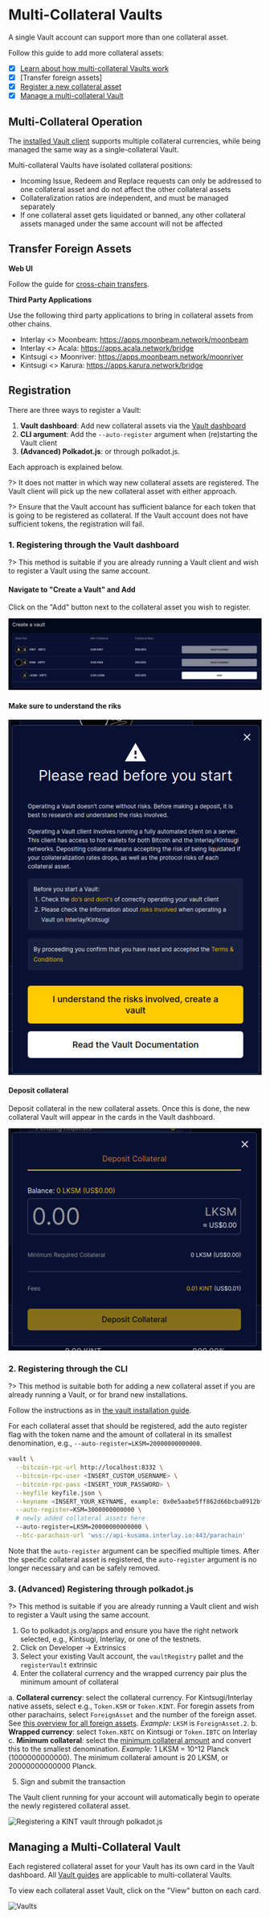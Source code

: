 # Multi-Collateral Vaults

A single Vault account can support more than one collateral asset.

Follow this guide to add more collateral assets:

- [x] [Learn about how multi-collateral Vaults work](#multi-collateral-operation)
- [x] [Transfer foreign assets]
- [x] [Register a new collateral asset](#registration)
- [x] [Manage a multi-collateral Vault](#managing-a-multi-collateral-vault)

## Multi-Collateral Operation

The [installed Vault client](vault/installation.md) supports multiple collateral currencies, while being managed the same way as a single-collateral Vault.

Multi-collateral Vaults have isolated collateral positions:

- Incoming Issue, Redeem and Replace requests can only be addressed to one collateral asset and do not affect the other collateral assets
- Collateralization ratios are independent, and must be managed separately
- If one collateral asset gets liquidated or banned, any other collateral assets managed under the same account will not be affected

## Transfer Foreign Assets

**Web UI**

Follow the guide for [cross-chain transfers](guides/transfers?id=cross-chain-transfers).

**Third Party Applications**

Use the following third party applications to bring in collateral assets from other chains.

- Interlay <> Moonbeam: https://apps.moonbeam.network/moonbeam
- Interlay <> Acala: https://apps.acala.network/bridge
- Kintsugi <> Moonriver: https://apps.moonbeam.network/moonriver
- Kintsugi <> Karura: https://apps.karura.network/bridge

## Registration

There are three ways to register a Vault:

1. **Vault dashboard**: Add new collateral assets via the [Vault dashboard](vault/guide?id=visit-your-vault-dashboard)
2. **CLI argument**: Add the `--auto-register` argument when (re)starting the Vault client
3. **(Advanced) Polkadot.js**: or through polkadot.js.

Each approach is explained below.

?> It does not matter in which way new collateral assets are registered. The Vault client will pick up the new collateral asset with either approach.

?> Ensure that the Vault account has sufficient balance for each token that is going to be registered as collateral. If the Vault account does not have sufficient tokens, the registration will fail.

### 1. Registering through the Vault dashboard

?> This method is suitable if you are already running a Vault client and wish to register a Vault using the same account.

#### Navigate to "Create a Vault" and Add

Click on the "Add" button next to the collateral asset you wish to register.

![Create vaults](../_assets/img/vault/register-multi-collateral-create.png)

#### Make sure to understand the riks

![Vault risk](../_assets/img/vault/register-multi-collateral-risks.png)

#### Deposit collateral

Deposit collateral in the new collateral assets. Once this is done, the new collateral Vault will appear in the cards in the Vault dashboard.

![Deposit collateral](../_assets/img/vault/register-multi-collateral-deposit.png)

### 2. Registering through the CLI

?> This method is suitable both for adding a new collateral asset if you are already running a Vault, or for brand new installations.

Follow the instructions as in [the vault installation guide](vault/installation.md#_5-start-the-vault-client).

For each collateral asset that should be registered, add the auto register flag with the token name and the amount of collateral in its smallest denomination, e.g., `--auto-register=LKSM=20000000000000`.

```sh
vault \
  --bitcoin-rpc-url http://localhost:8332 \
  --bitcoin-rpc-user <INSERT_CUSTOM_USERNAME> \
  --bitcoin-rpc-pass <INSERT_YOUR_PASSWORD> \
  --keyfile keyfile.json \
  --keyname <INSERT_YOUR_KEYNAME, example: 0x0e5aabe5ff862d66bcba0912bf1b3d4364df0eeec0a8137704e2c16259486a71> \
  --auto-register=KSM=3000000000000 \
  # newly added collateral assets here
  --auto-register=LKSM=20000000000000 \
  --btc-parachain-url 'wss://api-kusama.interlay.io:443/parachain'
```

Note that the `auto-register` argument can be specified multiple times. After the specific collateral asset is registered, the `auto-register` argument is no longer necessary and can be safely removed.

### 3. (Advanced) Registering through polkadot.js

?> This method is suitable if you are already running a Vault client and wish to register a Vault using the same account.

1. Go to polkadot.js.org/apps and ensure you have the right network selected, e.g., Kintsugi, Interlay, or one of the testnets.
2. Click on Developer -> Extrinsics
3. Select your existing Vault account, the `vaultRegistry` pallet and the `registerVault` extrinsic
4. Enter the collateral currency and the wrapped currency pair plus the minimum amount of collateral

  a. **Collateral currency**: select the collateral currency. For Kintsugi/Interlay native assets, select e.g., `Token.KSM` or `Token.KINT`. For foregin assets from other parachains, select `ForeignAsset` and the number of the foreign asset. See [this overview for all foreign assets](developers/api?id=overview-of-assets-in-the-assetregistry-pallet). *Example:* `LKSM` is `ForeignAsset.2`.
  b. **Wrapped currency**: select `Token.KBTC` on Kintsugi or `Token.IBTC` on Interlay
  c. **Minimum collateral**: select the [minimum collateral amount](vault/overview?id=minimum-collateral) and convert this to the smallest denomination. *Example:* 1 LKSM = 10^12 Planck (1000000000000). The minimum collateral amount is 20 LKSM, or 20000000000000 Planck.

5. Sign and submit the transaction

The Vault client running for your account will automatically begin to operate the newly registered collateral asset.

![Registering a KINT vault through polkadot.js](../_assets/img/vault/polkadotjs-register-kint.png)

## Managing a Multi-Collateral Vault

Each registered collateral asset for your Vault has its own card in the Vault dashboard. All [Vault guides](vault/guide) are applicable to multi-collateral Vaults.

To view each collateral asset Vault, click on the "View" button on each card.

![Vaults](../_assets/img/vault/vault-dashboard.png)

